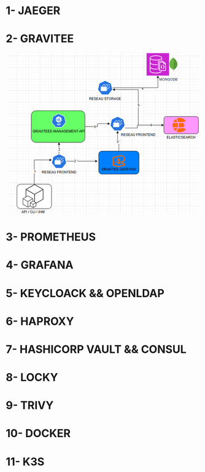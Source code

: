 # 1- JAEGER
# 2- GRAVITEE
![Schéma auth](./GRAVITEE/image.png)
# 3- PROMETHEUS
# 4- GRAFANA
# 5- KEYCLOACK && OPENLDAP
# 6- HAPROXY
# 7- HASHICORP VAULT && CONSUL
# 8- LOCKY
# 9- TRIVY 
# 10- DOCKER
# 11- K3S 

